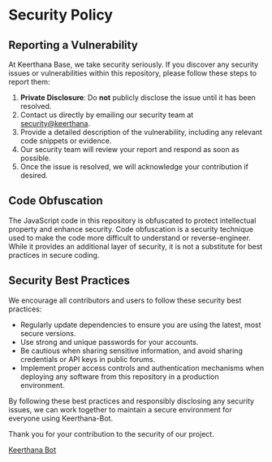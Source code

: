 # Security Policy

## Reporting a Vulnerability

At Keerthana Base, we take security seriously. If you discover any security issues or vulnerabilities within this repository, please follow these steps to report them:

1. **Private Disclosure**: Do **not** publicly disclose the issue until it has been resolved.
2. Contact us directly by emailing our security team at [security@keerthana](mailto:ajayosakhub@gmail.com).
3. Provide a detailed description of the vulnerability, including any relevant code snippets or evidence.
4. Our security team will review your report and respond as soon as possible.
5. Once the issue is resolved, we will acknowledge your contribution if desired.

## Code Obfuscation

The JavaScript code in this repository is obfuscated to protect intellectual property and enhance security. Code obfuscation is a security technique used to make the code more difficult to understand or reverse-engineer. While it provides an additional layer of security, it is not a substitute for best practices in secure coding.

## Security Best Practices

We encourage all contributors and users to follow these security best practices:

- Regularly update dependencies to ensure you are using the latest, most secure versions.
- Use strong and unique passwords for your accounts.
- Be cautious when sharing sensitive information, and avoid sharing credentials or API keys in public forums.
- Implement proper access controls and authentication mechanisms when deploying any software from this repository in a production environment.

By following these best practices and responsibly disclosing any security issues, we can work together to maintain a secure environment for everyone using Keerthana-Bot.

Thank you for your contribution to the security of our project.

[Keerthana Bot](https://github.com/Ajayos/keerthana)
